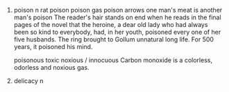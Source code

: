 1. poison n
   rat poison
   poison gas
   poison arrows
   one man's meat is another man's poison
   The reader's hair stands on end when he reads in the final pages of the novel that the heroine, a dear old lady who had always been so kind to everybody, had, in her youth, poisoned every one of her five husbands.
   The ring brought to Gollum unnatural long life. For 500 years, it poisoned his mind.
   
   poisonous
   toxic
   noxious / innocuous
   Carbon monoxide is a colorless, odorless and noxious gas.
   
2. delicacy n   
   
   
   
   

